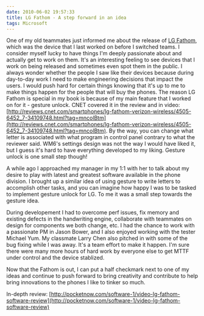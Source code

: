 ```yaml
---
date: 2010-06-02 19:57:33
title: LG Fathom - A step forward in an idea
tags: Microsoft
---
```




One of my old teammates just informed me about the release of [LG Fathom](http://mobile.engadget.com/2010/05/24/lg-fathom-vs750-review/), which was the device that I last worked on before I switched teams. I consider myself lucky to have things I'm deeply passionate about and actually get to work on them. It's an interesting feeling to see devices that I work on being released and sometimes even spot them in the public. I always wonder whether the people I saw like their devices because during day-to-day work I need to make engineering decisions that impact the users. I would push hard for certain things knowing that it's up to me to make things happen for the people that will buy the phones. The reason LG Fathom is special in my book is because of my main feature that I worked on for it - gesture unlock. CNET covered it in the review and in video:[http://reviews.cnet.com/smartphones/lg-fathom-verizon-wireless/4505-6452_7-34109748.html?tag=mncolBtm](http://reviews.cnet.com/smartphones/lg-fathom-verizon-wireless/4505-6452_7-34109748.html?tag=mncolBtm). By the way, you can change what letter is associated with what program in control panel contrary to what the reviewer said. WM6's settings design was not the way I would have liked it, but I guess it's hard to have everything developed to my liking. Gesture unlock is one small step though!

A while ago I approached my manager in my 1:1 with her to talk about my desire to play with latest and greatest software available in the phone division. I brought up a similar idea of using gesture to write letters to accomplish other tasks, and you can imagine how happy I was to be tasked to implement gesture unlock for LG. To me it was a small step towards the gesture idea.

During developement I had to overcome perf issues, fix memory and existing defects in the handwriting engine, collaborate with teammates on design for components we both change, etc. I had the chance to work with a passionate PM in Jason Bower, and I also enjoyed working with the tester Michael Yum. My classmate Larry Chen also pitched in with some of the bug fixing while I was away. It's a team effort to make it happen. I'm sure there were many more hours of hard work by everyone else to get MTTF under control and the device stablized.

Now that the Fathom is out, I can put a half checkmark next to one of my ideas and continue to push forward to bring creativity and contribute to help bring innovations to the phones I like to tinker so much.

In-depth review: [http://pocketnow.com/software-1/video-lg-fathom-software-review](http://pocketnow.com/software-1/video-lg-fathom-software-review)


